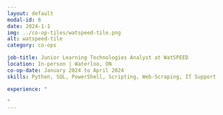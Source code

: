 ```yaml
---
layout: default
modal-id: 6
date: 2024-1-1
img: ../co-op-tiles/watspeed-tile.png
alt: watspeed-tile
category: co-ops

job-title: Junior Learning Technologies Analyst at WatSPEED
location: In-person | Waterloo, ON
co-op-date: January 2024 to April 2024
skills: Python, SQL, PowerShell, Scripting, Web-Scraping, IT Support

experience: "

"
---
```

